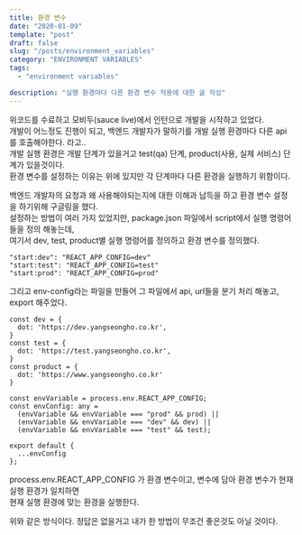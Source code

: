 ```yaml
---
title: 환경 변수
date: "2020-01-09"
template: "post"
draft: false
slug: "/posts/environment_variables"
category: "ENVIRONMENT VARIABLES"
tags:
  - "environment variables"

description: "실행 환경마다 다른 환경 변수 적용에 대한 글 작성"
---
```


위코드를 수료하고 모비두(sauce live)에서 인턴으로 개발을 시작하고 있었다.  
개발이 어느정도 진행이 되고, 백엔드 개발자가 말하기를 개발 실행 환경마다 다른 api를 호출해야한다. 라고..  
개발 실행 환경은 개발 단계가 있을거고 test(qa) 단계, product(사용, 실제 서비스) 단계가 있을것이다.  
환경 변수를 설정하는 이유는 위에 있지만 각 단계마다 다른 환경을 실행하기 위함이다.

백엔드 개발자의 요청과 왜 사용해야되는지에 대한 이해과 납득을 하고 환경 변수 설정을 하기위해 구글링을 했다.  
설정하는 방법이 여러 가지 있었지만, package.json 파일에서 script에서 실행 명령어들을 정의 해놓는데,  
여기서 dev, test, product별 실행 명령어를 정의하고 환경 변수를 정의했다.

```
"start:dev": "REACT_APP_CONFIG=dev"
"start:test": "REACT_APP_CONFIG=test"
"start:prod": "REACT_APP_CONFIG=prod"
```

그리고 env-config라는 파일을 만들어 그 파일에서 api, url들을 분기 처리 해놓고, export 해주었다.

```
const dev = {
  dot: 'https://dev.yangseongho.co.kr',
}
const test = {
  dot: 'https://test.yangseongho.co.kr',
}
const product = {
  dot: 'https://www.yangseongho.co.kr'
}

const envVariable = process.env.REACT_APP_CONFIG;
const envConfig: any =
  (envVariable && envVariable === "prod" && prod) ||
  (envVariable && envVariable === "dev" && dev) ||
  (envVariable && envVariable === "test" && test);

export default {
  ...envConfig
};
```

process.env.REACT_APP_CONFIG 가 환경 변수이고, 변수에 담아 환경 변수가 현재 실행 환경가 일치하면  
현재 실행 환경에 맞는 환경을 실행한다.

위와 같은 방식이다. 정답은 없을거고 내가 한 방법이 무조건 좋은것도 아닐 것이다.
